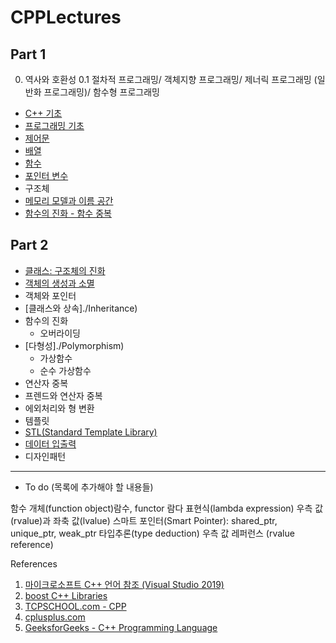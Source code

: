 # CPPLectures

## Part 1

0. 역사와 호환성
0.1 절차적 프로그래밍/ 객체지향 프로그래밍/ 제너릭 프로그래밍 (일반화 프로그래밍)/ 함수형 프로그래밍
* [C++ 기초](./C++기초)
* [프로그래밍 기초](./BasicProgramming)
* [제어문](./Control)
* [배열](./Array)
* [함수](./function)
* [포인터 변수](./Pointer) 
* 구조체
* [메모리 모델과 이름 공간](./MemoryModelAndNameSpace)
* [함수의 진화 - 함수 중복](./function/overload.md)

## Part 2

* [클래스: 구조체의 진화](./Class)
* [객체의 생성과 소멸](./Class/constructor_destructor.md) 
* 객체와 포인터
* [클래스와 상속]./Inheritance)
* 함수의 진화
  - 오버라이딩
* [다형성]./Polymorphism)
  - 가상함수
  - 순수 가상함수
* 연산자 중복
* 프렌드와 연산자 중복
* 에외처리와 형 변환
* 템플릿
* [STL(Standard Template Library)](./STL)
* [데이터 입출력](./InputOutput)
* 디자인패턴

-------------------------------
* To do (목록에 추가해야 할 내용들)

함수 개체(function object)람수, functor
람다 표현식(lambda expression)
우측 값(rvalue)과 좌축 값(lvalue)
스마트 포인터(Smart Pointer): shared_ptr, unique_ptr, weak_ptr
타입추론(type deduction)
우측 값 레퍼런스 (rvalue reference)


References

1. [마이크로소프트 C++ 언어 참조 (Visual Studio 2019)](https://docs.microsoft.com/ko-kr/cpp/cpp/cpp-language-reference?view=vs-2019)
2. [boost C++ Libraries](https://www.boost.org/)
3. [TCPSCHOOL.com - CPP](http://tcpschool.com/cpp/intro)
4. [cplusplus.com](http://www.cplusplus.com/)
5. [GeeksforGeeks - C++ Programming Language](https://www.geeksforgeeks.org/c-plus-plus/)

